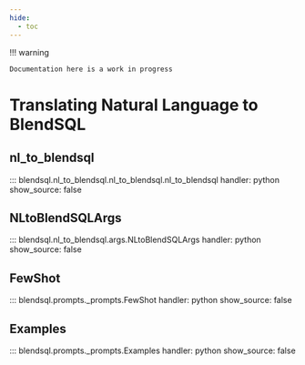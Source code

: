 ```yaml
---
hide:
  - toc
---
```


!!! warning

    Documentation here is a work in progress 


# Translating Natural Language to BlendSQL 

## nl_to_blendsql

::: blendsql.nl_to_blendsql.nl_to_blendsql.nl_to_blendsql
    handler: python
    show_source: false

## NLtoBlendSQLArgs

::: blendsql.nl_to_blendsql.args.NLtoBlendSQLArgs
    handler: python
    show_source: false

## FewShot

::: blendsql.prompts._prompts.FewShot
    handler: python
    show_source: false

## Examples 

::: blendsql.prompts._prompts.Examples
    handler: python
    show_source: false